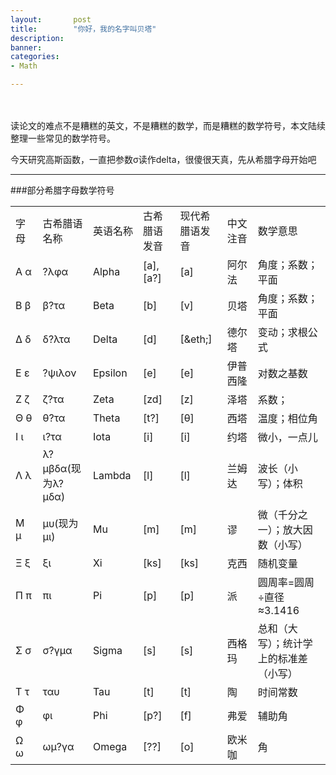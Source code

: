 ```yaml
---
layout:       post
title:        "你好，我的名字叫贝塔"
description: 
banner: 
categories: 
- Math

---
```


<br></br>
读论文的难点不是糟糕的英文，不是糟糕的数学，而是糟糕的数学符号，本文陆续整理一些常见的数学符号。

今天研究高斯函数，一直把参数σ读作delta，很傻很天真，先从希腊字母开始吧

---
###部分希腊字母数学符号

<table log-set-param="table_view" class="table-view log-set-param" width="598"><tbody><tr><td align="left" valign="center" width="54"><div class="para">字母</div>
</td><td align="left" valign="center" width="72"><div class="para">古希腊语名称</div>
</td><td align="left" valign="center" width="72"><div class="para">英语名称</div>
</td><td align="left" valign="center" width="72"><div class="para">古希腊语发音</div>
</td><td align="left" valign="center" width="78"><div class="para">现代希腊语发音</div>
</td><td align="left" valign="center" width="72"><div class="para">中文注音</div>
</td><td align="left" valign="center" width="178"><div class="para">数学意思</div>
</td></tr><tr><td align="left" valign="center" width="54"><div class="para">Α α</div>
</td><td align="left" valign="center" width="72"><div class="para">?λφα</div>
</td><td align="left" valign="center" width="72"><div class="para">Alpha</div>
</td><td align="left" valign="center" width="72"><div class="para">[a],[a?]</div>
</td><td align="left" valign="center" width="78"><div class="para">[a]</div>
</td><td><div class="para">阿尔法</div>
</td><td><div class="para">角度；系数；平面</div>
</td></tr><tr><td align="left" valign="center" width="54"><div class="para">Β β</div>
</td><td align="left" valign="center" width="72"><div class="para">β?τα</div>
</td><td align="left" valign="center" width="72"><div class="para">Beta</div>
</td><td align="left" valign="center" width="72"><div class="para">[b]</div>
</td><td align="left" valign="center" width="78"><div class="para">[v]</div>
</td><td><div class="para">贝塔</div>
</td><td><div class="para">角度；系数；平面</div>
</td></tr><tr><td align="left" valign="center" width="54"><div class="para">Δ δ</div>
</td><td align="left" valign="center" width="72"><div class="para">δ?λτα</div>
</td><td align="left" valign="center" width="72"><div class="para">Delta</div>
</td><td align="left" valign="center" width="72"><div class="para">[d]</div>
</td><td align="left" valign="center" width="78"><div class="para">[&amp;eth;]</div>
</td><td><div class="para">德尔塔</div>
</td><td><div class="para">变动；求根公式</div>
</td></tr><tr><td align="left" valign="center" width="54"><div class="para">Ε ε</div>
</td><td align="left" valign="center" width="72"><div class="para">?ψιλον</div>
</td><td align="left" valign="center" width="72"><div class="para">Epsilon</div>
</td><td align="left" valign="center" width="72"><div class="para">[e]</div>
</td><td align="left" valign="center" width="78"><div class="para">[e]</div>
</td><td><div class="para">伊普西隆</div>
</td><td><div class="para">对数之基数</div>
</td></tr><tr><td align="left" valign="center" width="54"><div class="para">Ζ ζ</div>
</td><td align="left" valign="center" width="72"><div class="para">ζ?τα</div>
</td><td align="left" valign="center" width="72"><div class="para">Zeta</div>
</td><td align="left" valign="center" width="72"><div class="para">[zd]</div>
</td><td align="left" valign="center" width="78"><div class="para">[z]</div>
</td><td><div class="para">泽塔</div>
</td><td><div class="para">系数；</div>
</td></tr><tr><td align="left" valign="center" width="54"><div class="para">Θ θ</div>
</td><td align="left" valign="center" width="72"><div class="para">θ?τα</div>
</td><td align="left" valign="center" width="72"><div class="para">Theta</div>
</td><td align="left" valign="center" width="72"><div class="para">[t?]</div>
</td><td align="left" valign="center" width="78"><div class="para">[θ]</div>
</td><td><div class="para">西塔</div>
</td><td><div class="para">温度；相位角</div>
</td></tr><tr><td align="left" valign="center" width="54"><div class="para">Ι ι</div>
</td><td align="left" valign="center" width="72"><div class="para">ι?τα</div>
</td><td align="left" valign="center" width="72"><div class="para">Iota</div>
</td><td align="left" valign="center" width="72"><div class="para">[i]</div>
</td><td align="left" valign="center" width="78"><div class="para">[i]</div>
</td><td><div class="para">约塔</div>
</td><td><div class="para">微小，一点儿</div>
</td></tr><tr><td align="left" valign="center" width="54"><div class="para">Λ λ</div>
</td><td align="left" valign="center" width="72"><div class="para">λ?μβδα(现为λ?μδα)</div>
</td><td align="left" valign="center" width="72"><div class="para">Lambda</div>
</td><td align="left" valign="center" width="72"><div class="para">[l]</div>
</td><td align="left" valign="center" width="78"><div class="para">[l]</div>
</td><td><div class="para">兰姆达</div>
</td><td><div class="para">波长（小写）；体积</div>
</td></tr><tr><td align="left" valign="center" width="54"><div class="para">Μ μ</div>
</td><td align="left" valign="center" width="72"><div class="para">μυ(现为μι)</div>
</td><td align="left" valign="center" width="72"><div class="para">Mu</div>
</td><td align="left" valign="center" width="72"><div class="para">[m]</div>
</td><td align="left" valign="center" width="78"><div class="para">[m]</div>
</td><td><div class="para">谬</div>
</td><td><div class="para">微（千分之一）；放大因数（小写）</div>
</td></tr><tr><td align="left" valign="center" width="54"><div class="para">Ξ ξ</div>
</td><td align="left" valign="center" width="72"><div class="para">ξι</div>
</td><td align="left" valign="center" width="72"><div class="para">Xi</div>
</td><td align="left" valign="center" width="72"><div class="para">[ks]</div>
</td><td align="left" valign="center" width="78"><div class="para">[ks]</div>
</td><td><div class="para">克西</div>
</td><td><div class="para">随机变量</div>
</td></tr><tr><td align="left" valign="center" width="54"><div class="para">Π π</div>
</td><td align="left" valign="center" width="72"><div class="para">πι</div>
</td><td align="left" valign="center" width="72"><div class="para">Pi</div>
</td><td align="left" valign="center" width="72"><div class="para">[p]</div>
</td><td align="left" valign="center" width="78"><div class="para">[p]</div>
</td><td><div class="para">派</div>
</td><td><div class="para">圆周率=圆周÷直径≈3.1416</div>
</td></tr><tr><td align="left" valign="center" width="54"><div class="para">Σ σ</div>
</td><td align="left" valign="center" width="72"><div class="para">σ?γμα</div>
</td><td align="left" valign="center" width="72"><div class="para">Sigma</div>
</td><td align="left" valign="center" width="72"><div class="para">[s]</div>
</td><td align="left" valign="center" width="78"><div class="para">[s]</div>
</td><td><div class="para">西格玛</div>
</td><td><div class="para">总和（大写）；统计学上的标准差（小写）</div>
</td></tr><tr><td align="left" valign="center" width="54"><div class="para">Τ τ</div>
</td><td align="left" valign="center" width="72"><div class="para">ταυ</div>
</td><td align="left" valign="center" width="72"><div class="para">Tau</div>
</td><td align="left" valign="center" width="72"><div class="para">[t]</div>
</td><td align="left" valign="center" width="78"><div class="para">[t]</div>
</td><td><div class="para">陶</div>
</td><td><div class="para">时间常数</div>
</td></tr><tr><td align="left" valign="center" width="54"><div class="para">Φ φ</div>
</td><td align="left" valign="center" width="72"><div class="para">φι</div>
</td><td align="left" valign="center" width="72"><div class="para">Phi</div>
</td><td align="left" valign="center" width="72"><div class="para">[p?]</div>
</td><td align="left" valign="center" width="78"><div class="para">[f]</div>
</td><td><div class="para">弗爱</div>
</td><td><div class="para">辅助角</div>
</td></tr><tr><td align="left" valign="center" width="54"><div class="para">Ω ω</div>
</td><td align="left" valign="center" width="72"><div class="para">ωμ?γα</div>
</td><td align="left" valign="center" width="72"><div class="para">Omega</div>
</td><td align="left" valign="center" width="72"><div class="para">[??]</div>
</td><td align="left" valign="center" width="78"><div class="para">[o]</div>
</td><td><div class="para">欧米咖</div>
</td><td><div class="para">角</div>
</td></tr></tbody></table>